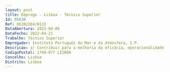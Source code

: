 ```yaml
--- 
layout: post
title: Emprego - Lisboa - Técnico Superior
Id: 95630
Ref: OE202204/0131
DataAbertura: 2022-04-06
DataFecho: 2022-04-21
Trabalho: Técnico Superior
Empregador: Instituto Português do Mar e da Atmosfera, I.P.
Descricao: a) Contribuir para a melhoria da eficácia, operacionalidade, segurança e conformidade dos serviços, sistemas, processos e atividades de forma sistemática e disciplinada b) Verificar e controlar os processos internos que visam acrescentar valor e melhorar a operacionalidade do Instituto, numa ótica preventiva e de forma independente, objetiva e isenta, respeitando as regras de conduta profissional, nomeadamente o sigilo e reserva c) Prestar apoio técnico especializado e de consultoria na realização de estudos, pareceres e propostas de melhoria e participação em grupos de trabalho no âmbito das suas funções e competências, sempre que necessário d) Preparar e acompanhar auditorias externas até à sua conclusão e) Contribuir para a realização do Relatório de Atividades Anual do NACI 
CodigoPostal: 1749-077 LISBOA
Concelho: Lisboa
Distrito: Lisboa
--- 
```

